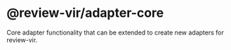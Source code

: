 # @review-vir/adapter-core

Core adapter functionality that can be extended to create new adapters for review-vir.
